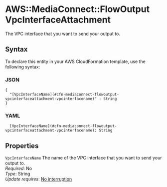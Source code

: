 # AWS::MediaConnect::FlowOutput VpcInterfaceAttachment<a name="aws-properties-mediaconnect-flowoutput-vpcinterfaceattachment"></a>

The VPC interface that you want to send your output to\.

## Syntax<a name="aws-properties-mediaconnect-flowoutput-vpcinterfaceattachment-syntax"></a>

To declare this entity in your AWS CloudFormation template, use the following syntax:

### JSON<a name="aws-properties-mediaconnect-flowoutput-vpcinterfaceattachment-syntax.json"></a>

```
{
  "[VpcInterfaceName](#cfn-mediaconnect-flowoutput-vpcinterfaceattachment-vpcinterfacename)" : String
}
```

### YAML<a name="aws-properties-mediaconnect-flowoutput-vpcinterfaceattachment-syntax.yaml"></a>

```
  [VpcInterfaceName](#cfn-mediaconnect-flowoutput-vpcinterfaceattachment-vpcinterfacename): String
```

## Properties<a name="aws-properties-mediaconnect-flowoutput-vpcinterfaceattachment-properties"></a>

`VpcInterfaceName`  <a name="cfn-mediaconnect-flowoutput-vpcinterfaceattachment-vpcinterfacename"></a>
The name of the VPC interface that you want to send your output to\.  
*Required*: No  
*Type*: String  
*Update requires*: [No interruption](https://docs.aws.amazon.com/AWSCloudFormation/latest/UserGuide/using-cfn-updating-stacks-update-behaviors.html#update-no-interrupt)